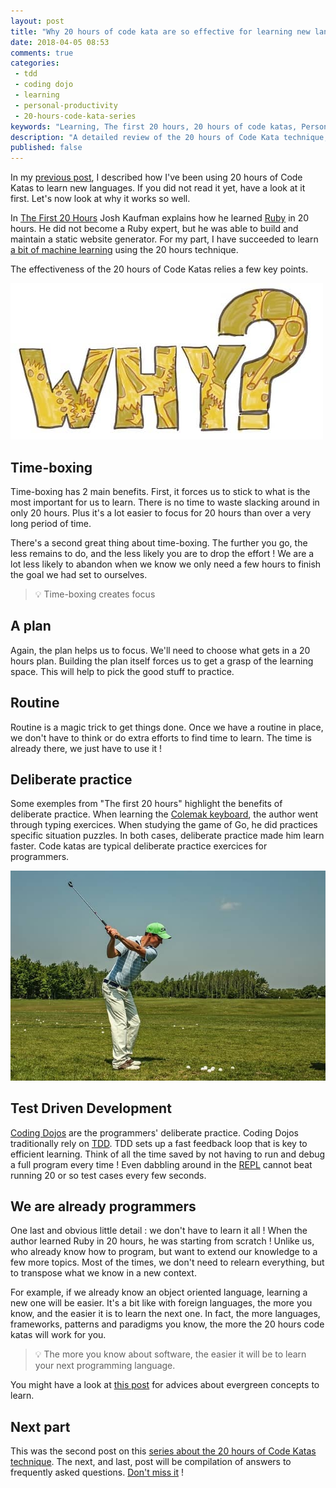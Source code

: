 ```yaml
---
layout: post
title: "Why 20 hours of code kata are so effective for learning new languages"
date: 2018-04-05 08:53
comments: true
categories: 
 - tdd
 - coding dojo
 - learning
 - personal-productivity
 - 20-hours-code-kata-series
keywords: "Learning, The first 20 hours, 20 hours of code katas, Personal Productivity, Coding Dojo, Code Kata, TDD, Test Driven Development"
description: "A detailed review of the 20 hours of Code Kata technique, explaining why it works so well to learn new programming languages" 
published: false
---
```

In my [previous post](/how-to-learn-a-programming-language-in-just-20-hours/), I described how I've been using 20 hours of Code Katas to learn new languages. If you did not read it yet, have a look at it first. Let's now look at why it works so well.

In [The First 20 Hours](https://www.amazon.com/First-20-Hours-Learn-Anything/dp/1591846943/ref=sr_1_2?ie=UTF8&qid=1521785371&sr=8-2&keywords=the+first+20+hours) Josh Kaufman explains how he learned [Ruby](https://www.ruby-lang.org/) in 20 hours. He did not become a Ruby expert, but he was able to build and maintain a static website generator. For my part, I have succeeded to learn [a bit of machine learning](/how-i-got-my-feet-wet-with-machine-learning-with-the-first-20-hours/) using the 20 hours technique.

The effectiveness of the 20 hours of Code Katas relies a few key points.

![Drawing of "Why ?" mixed up with the inside of a clock](../imgs/2018-03-26-why-20-hours-of-code-kata-are-so-effective-for-learning-new-languages/why.jpg)

## Time-boxing

Time-boxing has 2 main benefits. First, it forces us to stick to what is the most important for us to learn. There is no time to waste slacking around in only 20 hours. Plus it's a lot easier to focus for 20 hours than over a very long period of time.

There's a second great thing about time-boxing. The further you go, the less remains to do, and the less likely you are to drop the effort ! We are a lot less likely to abandon when we know we only need a few hours to finish the goal we had set to ourselves.

> 💡 Time-boxing creates focus

## A plan

Again, the plan helps us to focus. We'll need to choose what gets in a 20 hours plan. Building the plan itself forces us to get a grasp of the learning space. This will help to pick the good stuff to practice.

## Routine

Routine is a magic trick to get things done. Once we have a routine in place, we don't have to think or do extra efforts to find time to learn. The time is already there, we just have to use it !

## Deliberate practice

Some exemples from "The first 20 hours" highlight the benefits of deliberate practice. When learning the [Colemak keyboard](https://en.wikipedia.org/wiki/Colemak), the author went through typing exercices. When studying the game of Go, he did practices specific situation puzzles. In both cases, deliberate practice made him learn faster. Code katas are typical deliberate practice exercices for programmers.

![Picture of a golfer deliberately practicing](../imgs/2018-03-26-why-20-hours-of-code-kata-are-so-effective-for-learning-new-languages/golf-practice.jpg)

## Test Driven Development

[Coding Dojos](http://codingdojo.org/) are the programmers' deliberate practice. Coding Dojos traditionally rely on [TDD](https://en.wikipedia.org/wiki/Test-driven_development). TDD sets up a fast feedback loop that is key to efficient learning. Think of all the time saved by not having to run and debug a full program every time ! Even dabbling around in the [REPL](https://en.wikipedia.org/wiki/Read%E2%80%93eval%E2%80%93print_loop) cannot beat running 20 or so test cases every few seconds.

## We are already programmers

One last and obvious little detail : we don't have to learn it all ! When the author learned Ruby in 20 hours, he was starting from scratch ! Unlike us, who already know how to program, but want to extend our knowledge to a few more topics. Most of the times, we don't need to relearn everything, but to transpose what we know in a new context.

For example, if we already know an object oriented language, learning a new one will be easier. It's a bit like with foreign languages, the more you know, and the easier it is to learn the next one. In fact, the more languages, frameworks, patterns and paradigms you know, the more the 20 hours code katas will work for you.

> 💡 The more you know about software, the easier it will be to learn your next programming language.

You might have a look at [this post](/how-to-keep-up-with-software-technologies/) for advices about evergreen concepts to learn.

## Next part

This was the second post on this [series about the 20 hours of Code Katas technique](/blog/categories/20-hours-code-kata-series/). The next, and last, post will be compilation of answers to frequently asked questions. [Don't miss it](https://feedburner.google.com/fb/a/mailverify?uri=PhilippeBourgau&loc=en_US) !

